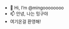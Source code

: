 - 👋 Hi, I’m @mingoooooooo
- 📫 안녕, 나는 밍구야
- 여기온걸 환영해!

<!---
mingoooooooo/mingoooooooo is a ✨ special ✨ repository because its `README.md` (this file) appears on your GitHub profile.
You can click the Preview link to take a look at your changes.
--->
